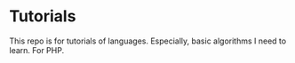 # Tutorials
This repo is for tutorials of languages.
Especially, basic algorithms I need to learn.
For PHP.
